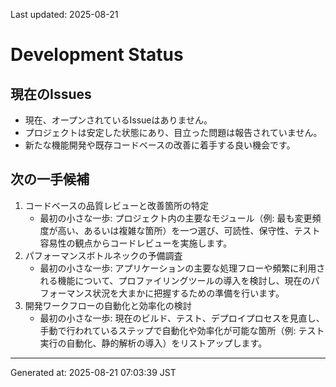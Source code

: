 Last updated: 2025-08-21

# Development Status

## 現在のIssues
- 現在、オープンされているIssueはありません。
- プロジェクトは安定した状態にあり、目立った問題は報告されていません。
- 新たな機能開発や既存コードベースの改善に着手する良い機会です。

## 次の一手候補
1. コードベースの品質レビューと改善箇所の特定
   - 最初の小さな一歩: プロジェクト内の主要なモジュール（例: 最も変更頻度が高い、あるいは複雑な箇所）を一つ選び、可読性、保守性、テスト容易性の観点からコードレビューを実施します。
2. パフォーマンスボトルネックの予備調査
   - 最初の小さな一歩: アプリケーションの主要な処理フローや頻繁に利用される機能について、プロファイリングツールの導入を検討し、現在のパフォーマンス状況を大まかに把握するための準備を行います。
3. 開発ワークフローの自動化と効率化の検討
   - 最初の小さな一歩: 現在のビルド、テスト、デプロイプロセスを見直し、手動で行われているステップで自動化や効率化が可能な箇所（例: テスト実行の自動化、静的解析の導入）をリストアップします。

---
Generated at: 2025-08-21 07:03:39 JST
